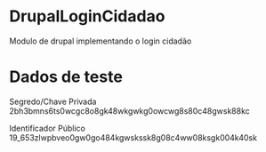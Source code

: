 DrupalLoginCidadao
==================

Modulo de drupal implementando o login cidadão


Dados de teste
==============

Segredo/Chave Privada
2bh3bmns6ts0wcgc8o8gk48wkgwkg0owcwg8s80c48gwsk88kc

Identificador Público
19_653zlwpbveo0gw0go484kgwskssk8g08c4ww08ksgk004k40sk
